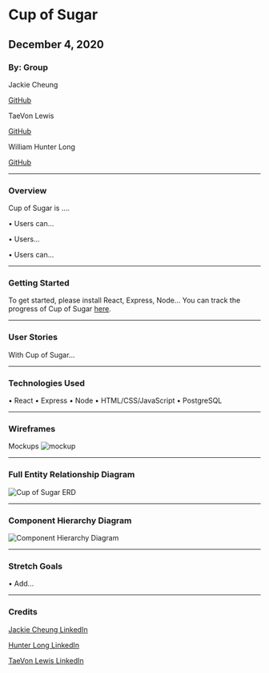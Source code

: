 # Cup of Sugar

## December 4, 2020

### By: Group

Jackie Cheung

[GitHub](https://github.com/jackcheung56)

TaeVon Lewis

[GitHub](https://github.com/lewist13)

William Hunter Long

[GitHub](https://github.com/whlong1)
*** 

### Overview

Cup of Sugar is ....

• Users can...

• Users...

• Users can...

---


### Getting Started

To get started, please install React, Express, Node... 
You can track the progress of Cup of Sugar [here](https://trello.com/b/BRWvHTLO/cup-of-sugar). 

***

### User Stories

With Cup of Sugar...

***

### Technologies Used

• React
• Express
• Node
• HTML/CSS/JavaScript
• PostgreSQL

---

### Wireframes

Mockups
![mockup](https://i.imgur.com/D9rOI29.png)

---

### Full Entity Relationship Diagram

![Cup of Sugar ERD](https://i.imgur.com/23xQIsN.png)

---

### Component Hierarchy Diagram

![Component Hierarchy Diagram](link)

---


### Stretch Goals

• Add...

---

### Credits


[Jackie Cheung LinkedIn](https://www.linkedin.com/in/jackiecheung/)

[Hunter Long LinkedIn](https://www.linkedin.com/in/william-hunter-long/)

[TaeVon Lewis LinkedIn](https://www.linkedin.com/in/taevonlewis/)





